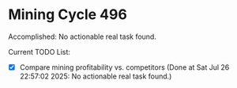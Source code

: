 # Mining Cycle 496

Accomplished: No actionable real task found.

Current TODO List:

- [x] Compare mining profitability vs. competitors  (Done at Sat Jul 26 22:57:02 2025: No actionable real task found.)